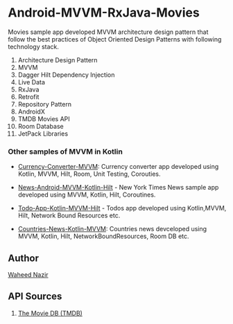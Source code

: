 # Android-MVVM-RxJava-Movies
Movies sample app developed MVVM architecture design pattern that follow the best practices of Object Oriented Design Patterns with following technology stack.

 1. Architecture Design Pattern
 2. MVVM
 2. Dagger Hilt Dependency Injection
 3. Live Data
 4. RxJava
 5. Retrofit
 6. Repository Pattern
 9. AndroidX
 10. TMDB Movies API
 10. Room Database
 11. JetPack Libraries

### Other samples of MVVM in Kotlin

* [Currency-Converter-MVVM]: Currency converter app developed using Kotlin, MVVM, Hilt, Room, Unit Testing, Corouties.
* [News-Android-MVVM-Kotlin-Hilt] - New York Times News sample app developed using MVVM, Kotlin, Hilt, Coroutines.
* [Todo-App-Kotlin-MVVM-Hilt] - Todos app developed using Kotlin,MVVM, Hilt, Network Bound Resources etc.
* [Countries-News-Kotlin-MVVM]: Countries news devceloped using MVVM, Kotlin, Hilt, NetworkBoundResources, Room DB etc.

   [Countries-News-Kotlin-MVVM]: <https://github.com/WaheedNazir/Kotlin-MVVM-Architecture>
   [Todo-App-Kotlin-MVVM-Hilt]: <https://github.com/WaheedNazir/TodoKotlinMVVMHilt>
   [Movies-Android-MVVM-RxJava]: <https://github.com/WaheedNazir/Android-MVVM-RxJava-Movies>
   [News-Android-MVVM-Kotlin-Hilt]: <https://github.com/WaheedNazir/NewYorkTimesMvvmSample>
   [Currency-Converter-MVVM]: <https://github.com/WaheedNazir/CurrencyCofFnverter>
   

   

## Author
[Waheed Nazir](https://github.com/WaheedNazir "Waheed Nazir (WaveTechStudio)")


## API Sources
 1. [The Movie DB (TMDB)](https://www.themoviedb.org/documentation/api)
